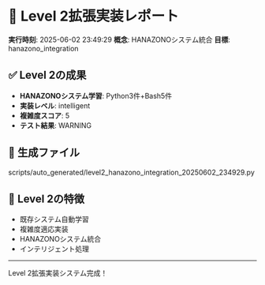 # 🧠 Level 2拡張実装レポート

**実行時刻**: 2025-06-02 23:49:29
**概念**: HANAZONOシステム統合
**目標**: hanazono_integration

## ✅ Level 2の成果
- **HANAZONOシステム学習**: Python3件+Bash5件
- **実装レベル**: intelligent
- **複雑度スコア**: 5
- **テスト結果**: WARNING

## 🚀 生成ファイル
scripts/auto_generated/level2_hanazono_integration_20250602_234929.py

## 🎯 Level 2の特徴
- 既存システム自動学習
- 複雑度適応実装
- HANAZONOシステム統合
- インテリジェント処理

---
Level 2拡張実装システム完成！
